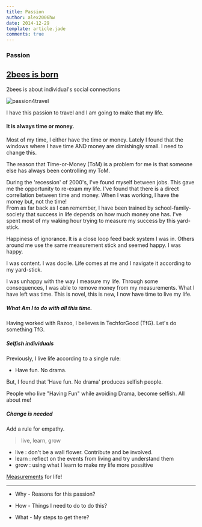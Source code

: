 ```yaml
---
title: Passion
author: alex2006hw
date: 2014-12-29
template: article.jade
comments: true
---
```


### Passion

## [2bees is born](/articles/projects/2bees/index.html)

2bees is about individual's social connections

![passion4travel](/images/passion4travel.jpg)

I have this passion to travel and I am going to make that my life.

#### It is always time or money.  

Most of my time, I either have the time or money.  Lately I found that the windows where I have time AND money are dimishingly small.  I need to change this.

The reason that Time-or-Money (ToM) is a problem for me is that someone else has always been controlling my ToM.

During the 'recession' of 2000's, I've found myself between jobs.  This gave me the opportunity to re-exam my life.  I've found that there is a direct correllation between time and money.  When I was working, I have the money but, not the time!  
From as far back as I can remember, I have been trained by school-family-society that success in life depends on how much money one has.  I've spent most of my waking hour trying to measure my success by this yard-stick.

Happiness of ignorance.  It is a close loop feed back system I was in.  Others around me use the same measurement stick and seemed happy.  I was happy.

I was content.  I was docile.  Life comes at me and I navigate it according to my yard-stick.

I was unhappy with the way I measure my life.  Through some consequences, I was able to remove money from my measurements.  What I have left was time.  This is novel, this is new, I now have time to live my life.

##### What Am I to do with all this time.

Having worked with Razoo, I believes in TechforGood (TfG).  Let's do something TfG.

##### Selfish individuals

Previously, I live life according to a single rule:

- Have fun.  No drama.

But, I found that 'Have fun. No drama' produces selfish people.

People who live "Having Fun" while avoiding Drama, become selfish.  All about me!

##### Change is needed

Add a rule for empathy.

> live, learn, grow

- live : don't be a wall flower.  Contribute and be involved.
- learn : reflect on the events from living and try understand them
- grow : using what I learn to make my life more possitive

[Measurements](/articles/live/passions/measurements.html) for life!

-------------

- Why - Reasons for this passion?

- How - Things I need to do to do this?

- What - My steps to get there?

